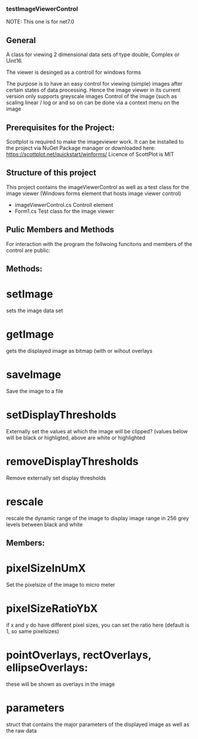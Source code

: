### testImageViewerControl

NOTE: This one is for net7.0

## General

A class for viewing 2 dimensional data sets of type double, Complex or Uint16. 

The viewer is desinged as a controll for windows forms
 
The purpose is to have an easy control for viewing (simple) images after certain states of data processing. Hence the image viewer in its current version only supports greyscale images
Control of the image (such as scaling linear / log or and so on can be done via a context menu on the image

## Prerequisites for the Project:
Scottplot is required to make the imageviewer work. It can be installed to the project via NuGet Package manager or downloaded here:  https://scottplot.net/quickstart/winforms/
Licence of ScottPlot is MIT


## Structure of this project
This project contains the imageViewerControl as well as a test class for the image viewer (Windows forms element that hosts image viewer control)

* imageViewerControl.cs  Controll element
* Form1.cs Test class for the image viewer

## Pulic Members and Methods
For interaction with the program the follwoing funcitons and members of the control are public:
    
## Methods:
   # setImage 
   sets the image data set
   
   # getImage 
   gets the displayed image as bitmap (with or wihout overlays
    
   # saveImage 
   Save the image to a file
   # setDisplayThresholds 
   Externally set the values at which the image will be clipped? (values below will be black or highligted, above are white or highlighted
   # removeDisplayThresholds 
   Remove externally set display thresholds
   # rescale 
   rescale the dynamic range of the image to display image range in 256 grey levels between black and white 

## Members:
   # pixelSizeInUmX 
   Set the pixelsize of the image to micro meter
   # pixelSizeRatioYbX  
   if x and y do have different pixel sizes, you can set the ratio here (default is 1, so same pixelsizes)
    
   # pointOverlays, rectOverlays, ellipseOverlays: 
   these will be shown as overlays in the image
   # parameters 
   struct that contains the major parameters of the displayed image as well as the raw data 
   
